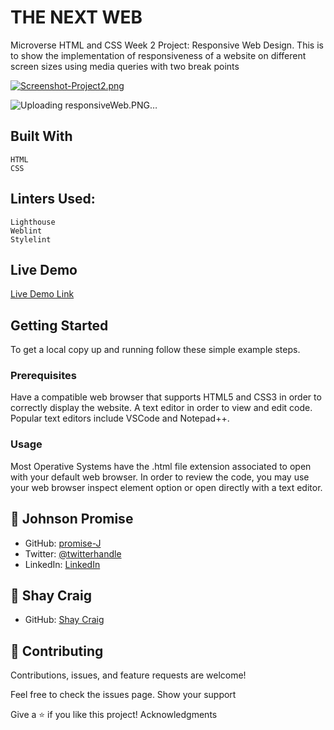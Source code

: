 # THE NEXT WEB
Microverse HTML and CSS Week 2 Project: Responsive Web Design. This is to show the implementation of responsiveness of a website on different screen sizes using media queries with two break points

[![Screenshot-Project2.png](https://i.postimg.cc/Wb2tQnnt/Screenshot-Project2.png)](https://postimg.cc/Sjvy9cHp)

![Uploading responsiveWeb.PNG…]()


## Built With

    HTML
    CSS

## Linters Used:

    Lighthouse
    Weblint
    Stylelint

## Live Demo

[Live Demo Link](https://promise-j.github.io/responsive-web-design/)

## Getting Started

To get a local copy up and running follow these simple example steps.

### Prerequisites
Have a compatible web browser that supports HTML5 and CSS3 in order to correctly display the website.
A text editor in order to view and edit code. Popular text editors include VSCode and Notepad++.

### Usage
Most Operative Systems have the .html file extension associated to open with your default web browser. In order to review the code, you may use your web browser inspect element option or open directly with a text editor.

## 👤 Johnson Promise

- GitHub: [promise-J](https://github.com/promise-J)
- Twitter: [@twitterhandle](https://twitter.com/Promise94353263)
- LinkedIn: [LinkedIn](https://www.linkedin.com/in/promise-chiemela-788887142)

## 👤 Shay Craig

- GitHub: [Shay Craig](https://github.com/craigs40)


## 🤝 Contributing

Contributions, issues, and feature requests are welcome!

Feel free to check the issues page.
Show your support

Give a ⭐️ if you like this project!
Acknowledgments
